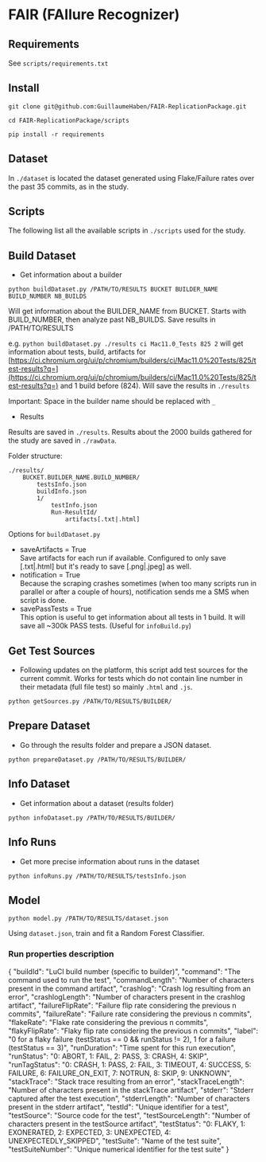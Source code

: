 # FAIR (FAIlure Recognizer)

## Requirements

See `scripts/requirements.txt`

## Install

`git clone git@github.com:GuillaumeHaben/FAIR-ReplicationPackage.git`

`cd FAIR-ReplicationPackage/scripts`

`pip install -r requirements`

## Dataset

In `./dataset` is located the dataset generated using Flake/Failure rates over the past 35 commits, as in the study.


## Scripts

The following list all the available scripts in `./scripts` used for the study.

## Build Dataset

* Get information about a builder

`python buildDataset.py /PATH/TO/RESULTS BUCKET BUILDER_NAME BUILD_NUMBER NB_BUILDS`

Will get information about the BUILDER_NAME from BUCKET. 
Starts with BUILD_NUMBER, then analyze past NB_BUILDS. 
Save results in /PATH/TO/RESULTS

e.g. `python buildDataset.py ./results ci Mac11.0_Tests 825 2` will get information about tests, build, artifacts for [https://ci.chromium.org/ui/p/chromium/builders/ci/Mac11.0%20Tests/825/test-results?q=](https://ci.chromium.org/ui/p/chromium/builders/ci/Mac11.0%20Tests/825/test-results?q=) and 1 build before (824). Will save the results in `./results`

Important: Space in the builder name should be replaced with `_`

* Results

Results are saved in `./results`. Results about the 2000 builds gathered for the study are saved in `./rawData`.

Folder structure:
```
./results/
    BUCKET.BUILDER_NAME.BUILD_NUMBER/
        testsInfo.json
        buildInfo.json
        1/
            testInfo.json
            Run-ResultId/
                artifacts[.txt|.html]

```

Options for `buildDataset.py`  

- saveArtifacts = True  
Save artifacts for each run if available. Configured to only save [.txt|.html] but it's ready to save [.png|.jpeg] as well.
- notification = True  
Because the scraping crashes sometimes (when too many scripts run in parallel or after a couple of hours), notification sends me a SMS when script is done.
- savePassTests = True  
This option is useful to get information about all tests in 1 build. It will save all ~300k PASS tests. (Useful for `infoBuild.py`)

## Get Test Sources

* Following updates on the platform, this script add test sources for the current commit.
Works for tests which do not contain line number in their metadata (full file test) so mainly `.html` and `.js`. 

`python getSources.py /PATH/TO/RESULTS/BUILDER/`


## Prepare Dataset

* Go through the results folder and prepare a JSON dataset.

`python prepareDataset.py /PATH/TO/RESULTS/BUILDER/`


## Info Dataset

* Get information about a dataset (results folder)

`python infoDataset.py /PATH/TO/RESULTS/BUILDER/`


## Info Runs

* Get more precise information about runs in the dataset

`python infoRuns.py /PATH/TO/RESULTS/testsInfo.json`  


## Model

`python model.py /PATH/TO/RESULTS/dataset.json`

Using `dataset.json`, train and fit a Random Forest Classifier.


### Run properties description

{
    "buildId": "LuCI build number (specific to builder)",
    "command": "The command used to run the test",
    "commandLength": "Number of characters present in the command artifact",
    "crashlog": "Crash log resulting from an error",
    "crashlogLength": "Number of characters present in the crashlog artifact",
    "failureFlipRate": "Failure flip rate considering the previous n commits",
    "failureRate": "Failure rate considering the previous n commits",
    "flakeRate": "Flake rate considering the previous n commits",
    "flakyFlipRate": "Flaky flip rate considering the previous n commits",
    "label": "0 for a flaky failure (testStatus == 0 && runStatus != 2), 1 for a failure (testStatus == 3)",
    "runDuration": "Time spent for this run execution",
    "runStatus": "0: ABORT, 1: FAIL, 2: PASS, 3: CRASH, 4: SKIP",
    "runTagStatus": "0: CRASH, 1: PASS, 2: FAIL, 3: TIMEOUT, 4: SUCCESS, 5: FAILURE, 6: FAILURE_ON_EXIT, 7: NOTRUN, 8: SKIP, 9: UNKNOWN",
    "stackTrace": "Stack trace resulting from an error",
    "stackTraceLength": "Number of characters present in the stackTrace artifact",
    "stderr": "Stderr captured after the test execution",
    "stderrLength": "Number of characters present in the stderr artifact",
    "testId": "Unique identifier for a test",
    "testSource": "Source code for the test",
    "testSourceLength": "Number of characters present in the testSource artifact",
    "testStatus": "0: FLAKY, 1: EXONERATED, 2: EXPECTED, 3: UNEXPECTED, 4: UNEXPECTEDLY_SKIPPED",
    "testSuite": "Name of the test suite",
    "testSuiteNumber": "Unique numerical identifier for the test suite"
}